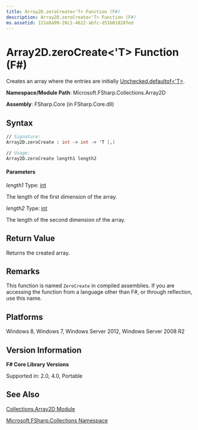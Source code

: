 ```yaml
---
title: Array2D.zeroCreate<'T> Function (F#)
description: Array2D.zeroCreate<'T> Function (F#)
ms.assetid: 121e8a99-20c1-4622-abfc-d51b01828fed 
---
```


# Array2D.zeroCreate<'T> Function (F#)

Creates an array where the entries are initially [Unchecked.defaultof&lt;'T&gt;](https://msdn.microsoft.com/library/9ff97f2a-1bd4-4f4c-afbe-5886a74ab977).

**Namespace/Module Path**: Microsoft.FSharp.Collections.Array2D

**Assembly**: FSharp.Core (in FSharp.Core.dll)

## Syntax

```fsharp
// Signature:
Array2D.zeroCreate : int -> int -> 'T [,]

// Usage:
Array2D.zeroCreate length1 length2
```

#### Parameters

*length1*
Type: [int](https://msdn.microsoft.com/library/025d5455-3622-4ea5-9573-3ecbd4ee1375)

The length of the first dimension of the array.

*length2*
Type: [int](https://msdn.microsoft.com/library/025d5455-3622-4ea5-9573-3ecbd4ee1375)

The length of the second dimension of the array.

## Return Value

Returns the created array.

## Remarks

This function is named `ZeroCreate` in compiled assemblies. If you are accessing the function from a language other than F#, or through reflection, use this name.

## Platforms

Windows 8, Windows 7, Windows Server 2012, Windows Server 2008 R2

## Version Information

**F# Core Library Versions**

Supported in: 2.0, 4.0, Portable

## See Also

[Collections.Array2D Module](Collections.Array2D-Module.md)

[Microsoft.FSharp.Collections Namespace](../Microsoft.FSharp.Collections-Namespace.md)

